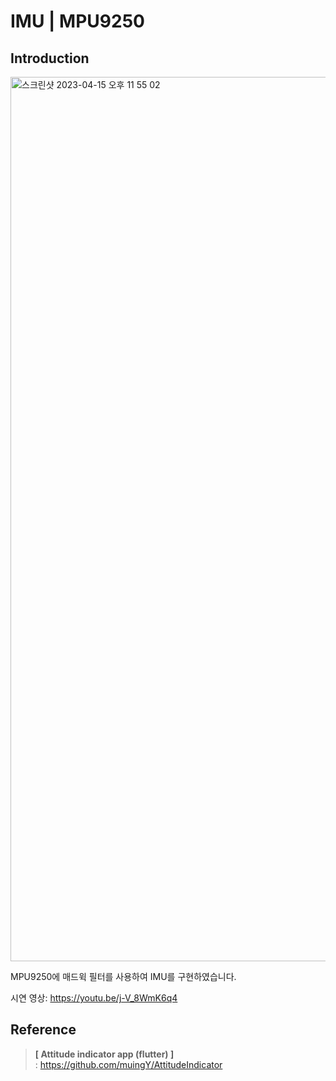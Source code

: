 # IMU | MPU9250

## Introduction

<img width="1415" alt="스크린샷 2023-04-15 오후 11 55 02" src="https://user-images.githubusercontent.com/26504096/235820668-ae9bfd33-0532-44c7-afc9-9d629847f134.png">

MPU9250에 매드윅 필터를 사용하여 IMU를 구현하였습니다.<br/>

시연 영상: https://youtu.be/j-V_8WmK6q4

## Reference
>**[ Attitude indicator app (flutter) ]**  
>: https://github.com/muingY/AttitudeIndicator  
